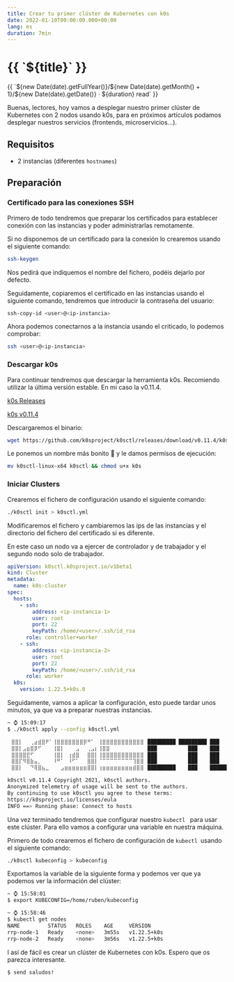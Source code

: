 ```yaml
---
title: Crear tu primer clúster de Kubernetes con k0s
date: 2022-01-10T00:00:00.000+00:00
lang: es
duration: 7min
---
```

<div class="text-center max-w-lg mx-auto">
  <h1>{{ `${title}` }}</h1>
  {{ `${new Date(date).getFullYear()}/${new Date(date).getMonth() + 1}/${new Date(date).getDate()} &middot; ${duration} read` }}
</div>

Buenas, lectores, hoy vamos a desplegar nuestro primer clúster de Kubernetes con 2 nodos usando k0s, para en próximos artículos podamos desplegar nuestros servicios (frontends, microservicios...).

## Requisitos


- 2 instancias (diferentes ``hostnames``)


## Preparación

### Certificado para las conexiones SSH

Primero de todo tendremos que preparar los certificados para establecer conexión con las instancias y poder administrarlas remotamente.

Si no disponemos de un certificado para la conexión lo crearemos usando el siguiente comando:

```sh
ssh-keygen
``` 

Nos pedirá que indiquemos el nombre del fichero, podéis dejarlo por defecto.

Seguidamente, copiaremos el certificado en las instancias usando el siguiente comando, tendremos que introducir la contraseña del usuario:

```sh
ssh-copy-id <user>@<ip-instancia>
``` 

Ahora podemos conectarnos a la instancia usando el criticado, lo podemos comprobar:


```sh
ssh <user>@<ip-instancia>
``` 

### Descargar k0s

Para continuar tendremos que descargar la herramienta k0s. Recomiendo utilizar la última versión estable. En mi caso la v0.11.4.

 [k0s Releases](https://github.com/k0sproject/k0sctl/releases) 

 [k0s v0.11.4](https://github.com/k0sproject/k0sctl/releases/tag/v0.11.4) 

Descargaremos el binario:

```sh
wget https://github.com/k0sproject/k0sctl/releases/download/v0.11.4/k0sctl-linux-x64
``` 

Le ponemos un nombre más bonito 🤩 y le damos permisos de ejecución:

```sh
mv k0sctl-linux-x64 k0sctl && chmod u+x k0s
``` 

### Iniciar Clusters

Crearemos el fichero de configuración usando el siguiente comando:

```sh
./k0sctl init > k0sctl.yml
``` 

Modificaremos el fichero y cambiaremos las ips de las instancias y el directorio del fichero del certificado si es diferente.

En este caso un nodo va a ejercer de controlador y de trabajador y el segundo nodo solo de trabajador.

```yml
apiVersion: k0sctl.k0sproject.io/v1beta1
kind: Cluster
metadata:
  name: k0s-cluster
spec:
  hosts:
    - ssh:
        address: <ip-instancia-1>
        user: root
        port: 22
        keyPath: /home/<user>/.ssh/id_rsa
      role: controller+worker
    - ssh:
        address: <ip-instancia-2>
        user: root
        port: 22
        keyPath: /home/<user>/.ssh/id_rsa
      role: worker
  k0s:
    version: 1.22.5+k0s.0
``` 

Seguidamente, vamos a aplicar la configuración, esto puede tardar unos minutos, ya que va a preparar nuestras instancias.

```sh
~ ⌚ 15:09:17
$ ./k0sctl apply --config k0sctl.yml

⠀⣿⣿⡇⠀⠀⢀⣴⣾⣿⠟⠁⢸⣿⣿⣿⣿⣿⣿⣿⡿⠛⠁⠀⢸⣿⣿⣿⣿⣿⣿⣿⣿⣿⣿⣿⠀█████████ █████████ ███
⠀⣿⣿⡇⣠⣶⣿⡿⠋⠀⠀⠀⢸⣿⡇⠀⠀⠀⣠⠀⠀⢀⣠⡆⢸⣿⣿⠀⠀⠀⠀⠀⠀⠀⠀⠀⠀███          ███    ███
⠀⣿⣿⣿⣿⣟⠋⠀⠀⠀⠀⠀⢸⣿⡇⠀⢰⣾⣿⠀⠀⣿⣿⡇⢸⣿⣿⣿⣿⣿⣿⣿⣿⣿⣿⣿⠀███          ███    ███
⠀⣿⣿⡏⠻⣿⣷⣤⡀⠀⠀⠀⠸⠛⠁⠀⠸⠋⠁⠀⠀⣿⣿⡇⠈⠉⠉⠉⠉⠉⠉⠉⠉⢹⣿⣿⠀███          ███    ███
⠀⣿⣿⡇⠀⠀⠙⢿⣿⣦⣀⠀⠀⠀⣠⣶⣶⣶⣶⣶⣶⣿⣿⡇⢰⣶⣶⣶⣶⣶⣶⣶⣶⣾⣿⣿⠀█████████    ███    ██████████

k0sctl v0.11.4 Copyright 2021, k0sctl authors.
Anonymized telemetry of usage will be sent to the authors.
By continuing to use k0sctl you agree to these terms:
https://k0sproject.io/licenses/eula
INFO ==> Running phase: Connect to hosts
``` 

Una vez terminado tendremos que configurar nuestro `kubectl ` para usar este clúster. Para ello vamos a configurar una variable en nuestra máquina.

Primero de todo crearemos el fichero de configuración de `kubectl `usando el siguiente comando:

```sh
./k0sctl kubeconfig > kubeconfig
```

Exportamos la variable de la siguiente forma y podemos ver que ya podemos ver la información del clúster:

```sh
~ ⌚ 15:58:01
$ export KUBECONFIG=/home/ruben/kubeconfig

~ ⌚ 15:58:46
$ kubectl get nodes
NAME         STATUS   ROLES    AGE     VERSION
rrp-node-1   Ready    <none>   3m55s   v1.22.5+k0s
rrp-node-2   Ready    <none>   3m56s   v1.22.5+k0s
```

I así de fácil es crear un clúster de Kubernetes con k0s. Espero que os parezca interesante.

```sh
$ send saludos!
```